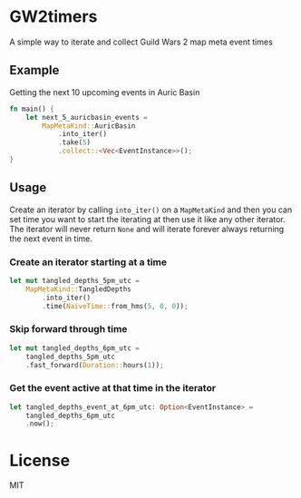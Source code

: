 # GW2timers

A simple way to iterate and collect Guild Wars 2 map meta event times

## Example

Getting the next 10 upcoming events in Auric Basin

```rust
fn main() {
    let next_5_auricbasin_events =
        MapMetaKind::AuricBasin
            .into_iter()
            .take(5)
            .collect::<Vec<EventInstance>>();
}
```

## Usage

Create an iterator by calling `into_iter()` on a `MapMetaKind` and then you can set time you want to start the iterating at then use it like any other iterator. The iterator will never return `None` and will iterate forever always returning the next event in time.

### Create an iterator starting at a time

```rust
let mut tangled_depths_5pm_utc =
    MapMetaKind::TangledDepths
        .into_iter()
        .time(NaiveTime::from_hms(5, 0, 0));
```

### Skip forward through time

```rust
let mut tangled_depths_6pm_utc =
    tangled_depths_5pm_utc
    .fast_forward(Duration::hours(1));
```

### Get the event active at that time in the iterator

```rust
let tangled_depths_event_at_6pm_utc: Option<EventInstance> =
    tangled_depths_6pm_utc
    .now();
```

# License

MIT
